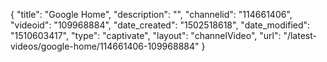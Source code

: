 {
    "title": "Google Home",
    "description": "",
    "channelid": "114661406",
    "videoid": "109968884",
    "date_created": "1502518618",
    "date_modified": "1510603417",
    "type": "captivate",
    "layout": "channelVideo",
    "url": "\/latest-videos\/google-home\/114661406-109968884"
}